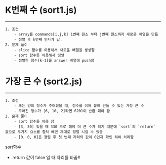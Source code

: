 # K번째 수 (sort1.js)
----
    1. 조건
        - array를 commands[i,j,k] i번쨰 원소 부터 j번쨰 원소까지 새로운 배열을 만듦
        - 정렬 후 k번쨰 인자가 답. 
    2. 문제 풀이
        - slice 함수를 이용해서 새로운 배열을 생성함
        - sort 함수를 이용해서 정렬
        - 정렬한 함수[k-1]를 answer 배열에 push함




# 가장 큰 수 (sort2.js)
---
    1. 조건
        - 또는 양의 정수가 주어졌을 때, 정수를 이어 붙여 만들 수 있는 가장 큰 수
        - 주어진 정수가 [6, 10, 2]라면 6201이 반환 돼야 함
    2. 문제 풀이
        - sort 함수를 이용 함
        - [3, 30] 있을 때 330 으로 해야 더 큰 수가 되기 때문에 `sort`의 `return` 값으로 두가지 요소를 합쳐 빼면 제대로 정렬 시킬 수 있음
        - [0, 0, 0]은 정렬 후 첫 번째 자리의 값이 0인지 확인 하여 처리함


sort함수
- return 값이 false 일 때 자리를 바꿈!!